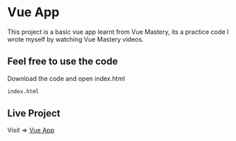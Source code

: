 # Vue App

This project is a basic vue app learnt from Vue Mastery, its a practice code I wrote myself by watching Vue Mastery videos.

## Feel free to use the code

Download the code and open index.html

```bash
index.html
```

## Live Project

Visit => [Vue App](https://abhisanghimire.github.io/vue_app/)
